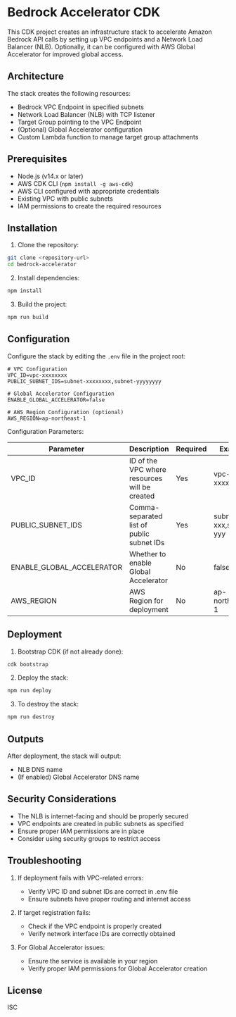 # Bedrock Accelerator CDK

This CDK project creates an infrastructure stack to accelerate Amazon Bedrock API calls by setting up VPC endpoints and a Network Load Balancer (NLB). Optionally, it can be configured with AWS Global Accelerator for improved global access.

## Architecture

The stack creates the following resources:
- Bedrock VPC Endpoint in specified subnets
- Network Load Balancer (NLB) with TCP listener
- Target Group pointing to the VPC Endpoint
- (Optional) Global Accelerator configuration
- Custom Lambda function to manage target group attachments

## Prerequisites

- Node.js (v14.x or later)
- AWS CDK CLI (`npm install -g aws-cdk`)
- AWS CLI configured with appropriate credentials
- Existing VPC with public subnets
- IAM permissions to create the required resources

## Installation

1. Clone the repository:
```bash
git clone <repository-url>
cd bedrock-accelerator
```

2. Install dependencies:
```bash
npm install
```

3. Build the project:
```bash
npm run build
```

## Configuration

Configure the stack by editing the `.env` file in the project root:

```plaintext
# VPC Configuration
VPC_ID=vpc-xxxxxxxx
PUBLIC_SUBNET_IDS=subnet-xxxxxxxx,subnet-yyyyyyyy

# Global Accelerator Configuration
ENABLE_GLOBAL_ACCELERATOR=false

# AWS Region Configuration (optional)
AWS_REGION=ap-northeast-1
```

Configuration Parameters:

| Parameter | Description | Required | Example |
|-----------|-------------|----------|---------|
| VPC_ID | ID of the VPC where resources will be created | Yes | vpc-xxxxxxxx |
| PUBLIC_SUBNET_IDS | Comma-separated list of public subnet IDs | Yes | subnet-xxx,subnet-yyy |
| ENABLE_GLOBAL_ACCELERATOR | Whether to enable Global Accelerator | No | false |
| AWS_REGION | AWS Region for deployment | No | ap-northeast-1 |

## Deployment

1. Bootstrap CDK (if not already done):
```bash
cdk bootstrap
```

2. Deploy the stack:
```bash
npm run deploy
```

3. To destroy the stack:
```bash
npm run destroy
```

## Outputs

After deployment, the stack will output:
- NLB DNS name
- (If enabled) Global Accelerator DNS name

## Security Considerations

- The NLB is internet-facing and should be properly secured
- VPC endpoints are created in public subnets as specified
- Ensure proper IAM permissions are in place
- Consider using security groups to restrict access

## Troubleshooting

1. If deployment fails with VPC-related errors:
   - Verify VPC ID and subnet IDs are correct in .env file
   - Ensure subnets have proper routing and internet access

2. If target registration fails:
   - Check if the VPC endpoint is properly created
   - Verify network interface IDs are correctly obtained

3. For Global Accelerator issues:
   - Ensure the service is available in your region
   - Verify proper IAM permissions for Global Accelerator creation

## License

ISC

